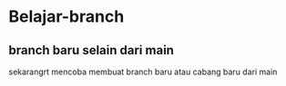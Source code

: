 # Belajar-branch
branch baru selain dari main
--
sekarangrt mencoba membuat branch baru atau cabang baru dari main
